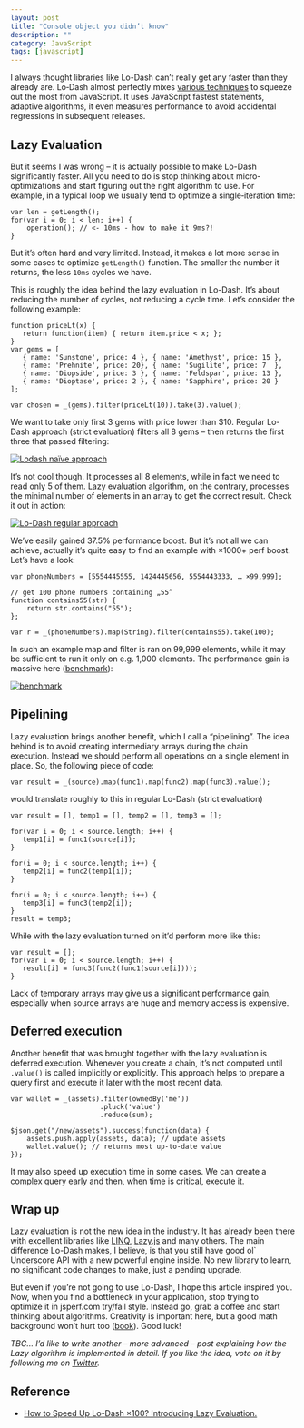 ```yaml
---
layout: post
title: "Console object you didn’t know"
description: ""
category: JavaScript
tags: [javascript]
--- 
```


I always thought libraries like Lo-Dash can’t really get any&nbsp;faster than they already are. Lo‑Dash almost perfectly mixes [various techniques](https://www.youtube.com/watch?v=NthmeLEhDDM "Unorthodox Performance") to squeeze out the most from JavaScript. It uses JavaScript fastest statements, adaptive algorithms, it even measures performance to avoid accidental regressions in subsequent releases.

<!-- more -->

## Lazy Evaluation

But it seems I was wrong – it is actually possible to make Lo-Dash significantly faster. All you need to do is stop thinking about micro-optimizations and start figuring&nbsp;out the right&nbsp;algorithm to use. For example,&nbsp;in a typical loop we usually&nbsp;tend to optimize a single‑iteration time:

```rainbow
var len = getLength();
for(var i = 0; i < len; i++) {
    operation(); // <- 10ms - how to make it 9ms?!
}
```

But it’s often hard and very limited. Instead, it&nbsp;makes&nbsp;a lot&nbsp;more sense in some cases to optimize&nbsp;`getLength()` function. The smaller the number it returns, the less `10ms`&nbsp;cycles we have.

This is roughly the idea behind&nbsp;the lazy evaluation in Lo-Dash. It’s about reducing the number of cycles, not reducing a cycle time. Let’s consider the following example:

```rainbow
function priceLt(x) {
   return function(item) { return item.price < x; };
}
var gems = [
   { name: 'Sunstone', price: 4 }, { name: 'Amethyst', price: 15 },
   { name: 'Prehnite', price: 20}, { name: 'Sugilite', price: 7  },
   { name: 'Diopside', price: 3 }, { name: 'Feldspar', price: 13 },
   { name: 'Dioptase', price: 2 }, { name: 'Sapphire', price: 20 }
];

var chosen = _(gems).filter(priceLt(10)).take(3).value();
```

We want to take&nbsp;only&nbsp;first 3 gems with price lower than $10. Regular Lo-Dash approach (strict evaluation) filters all 8 gems – then returns the first three&nbsp;that passed filtering:

[![Lodash naïve approach](http://filimanjaro.com/blog/wp-content/uploads/2014/11/lodash-naive.gif)](http://filimanjaro.com/blog/wp-content/uploads/2014/11/lodash-naive.gif)

It’s not cool though. It processes all 8 elements, while in fact we need to read only 5 of them. Lazy evaluation algorithm, on the contrary, processes the minimal number of elements in an array to get the correct result. Check it out in action:

[![Lo-Dash regular approach](http://filimanjaro.com/blog/wp-content/uploads/2014/11/grafika.gif)](http://filimanjaro.com/blog/wp-content/uploads/2014/11/grafika.gif)

We’ve easily gained 37.5% performance boost. But it’s not all we can achieve, actually it’s quite easy to find an example with ×1000+ perf boost. Let’s have a look:

```rainbow
var phoneNumbers = [5554445555, 1424445656, 5554443333, … ×99,999];

// get 100 phone numbers containing „55”
function contains55(str) {
    return str.contains("55"); 
};

var r = _(phoneNumbers).map(String).filter(contains55).take(100);
```

In such an example map and filter is ran on 99,999 elements, while it may be sufficient to run&nbsp;it only on e.g. 1,000&nbsp;elements. The performance gain is massive here ([benchmark](http://jsperf.com/lazy-demo "jsperf benchmark")):

[![benchmark](http://filimanjaro.com/blog/wp-content/uploads/2014/11/benchmark.jpg)](http://filimanjaro.com/blog/wp-content/uploads/2014/11/benchmark.jpg)

## Pipelining

Lazy evaluation brings another benefit, which I call a “pipelining”. The idea behind is to avoid&nbsp;creating intermediary arrays during the chain execution.&nbsp;Instead we should perform all operations&nbsp;on a single element in place. So, the following piece of code:

```rainbow
var result = _(source).map(func1).map(func2).map(func3).value();
```

would translate roughly to this in regular Lo-Dash (strict evaluation)

```rainbow
var result = [], temp1 = [], temp2 = [], temp3 = [];

for(var i = 0; i < source.length; i++) {
   temp1[i] = func1(source[i]);
}

for(i = 0; i < source.length; i++) {
   temp2[i] = func2(temp1[i]);
}

for(i = 0; i < source.length; i++) {
   temp3[i] = func3(temp2[i]);
}
result = temp3;
```

While with the lazy evaluation turned on it’d perform more like this:

```rainbow
var result = [];
for(var i = 0; i < source.length; i++) {
   result[i] = func3(func2(func1(source[i])));
}
```

Lack of temporary arrays may give us&nbsp;a significant performance gain, especially when source arrays are huge&nbsp;and memory&nbsp;access is expensive.

## Deferred execution

Another benefit that&nbsp;was brought together with the lazy evaluation is deferred execution. Whenever you create a chain, it’s not computed&nbsp;until `.value()` is called implicitly or explicitly. This approach helps to prepare a query first and execute&nbsp;it later with the most recent data.

```rainbow
var wallet = _(assets).filter(ownedBy('me'))
                      .pluck('value')
                      .reduce(sum);

$json.get("/new/assets").success(function(data) {
    assets.push.apply(assets, data); // update assets
    wallet.value(); // returns most up-to-date value
});
```

It may also speed up execution time in some cases. We can create a complex query early and then, when time is critical, execute it.

## Wrap up

Lazy evaluation is not the new idea in the industry. It has&nbsp;already been there with excellent libraries like [LINQ](http://en.wikipedia.org/wiki/Language_Integrated_Query "LINQ"), [Lazy.js](http://danieltao.com/lazy.js/ "Lazy.js") and many others. The main difference Lo-Dash makes, I believe, is that you still have good ol` Underscore API with a new powerful engine inside.&nbsp;No new library to learn, no significant code changes to make, just&nbsp;a pending upgrade.

But even if you’re not going to use Lo-Dash, I hope this article inspired you. Now,&nbsp;when you find&nbsp;a bottleneck in your application, stop trying to optimize&nbsp;it in jsperf.com try/fail style. Instead go,&nbsp;grab a coffee and start thinking about algorithms. Creativity is important here, but a good math background won’t hurt&nbsp;too&nbsp;([book](http://mitpress.mit.edu/books/introduction-algorithms "Introduction to Algorithms - book")). Good luck!

_TBC… I’d like to write another – more advanced – post explaining how the Lazy algorithm is implemented in detail. If you like the idea, vote on it by following me on [Twitter](http://twitter.com/filip_zawada "My Twitter")._

## Reference

- [How to Speed Up Lo-Dash ×100? Introducing Lazy Evaluation.](http://filimanjaro.com/blog/2014/introducing-lazy-evaluation)